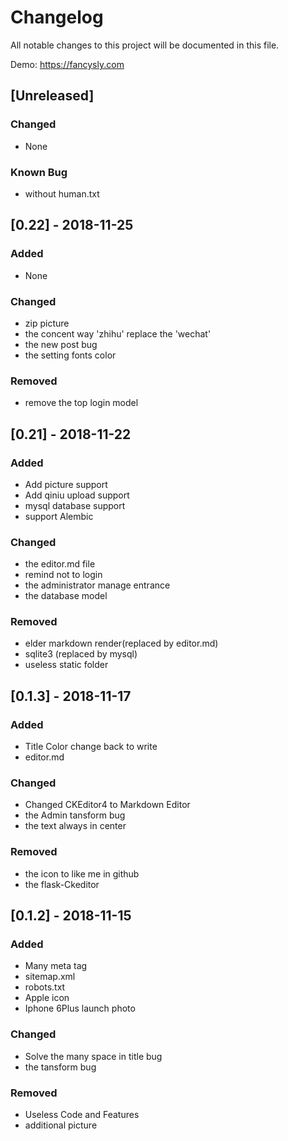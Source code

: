 # Changelog
All notable changes to this project will be documented in this file.

Demo: https://fancysly.com


## [Unreleased]
### Changed
- None

### Known Bug
- without human.txt


## [0.22] - 2018-11-25
### Added
- None

### Changed
- zip picture
- the concent way 'zhihu' replace the 'wechat'
- the new post bug
- the setting fonts color

### Removed
- remove the top login model


## [0.21] - 2018-11-22
### Added
- Add picture support
- Add qiniu upload support
- mysql database support
- support Alembic

### Changed
- the editor.md file
- remind not to login
- the administrator manage entrance
- the database model

### Removed
- elder markdown render(replaced by editor.md)
- sqlite3 (replaced by mysql)
- useless static folder


## [0.1.3] - 2018-11-17
### Added
- Title Color change back to write
- editor.md

### Changed
- Changed CKEditor4 to Markdown Editor
- the Admin tansform bug
- the text always in center

### Removed
- the icon to like me in github
- the flask-Ckeditor


## [0.1.2] - 2018-11-15
### Added
-  Many meta tag
- sitemap.xml
- robots.txt
- Apple icon
- Iphone 6Plus launch photo


### Changed
- Solve the many space in title bug
- the tansform bug

### Removed
- Useless Code and Features
- additional picture

